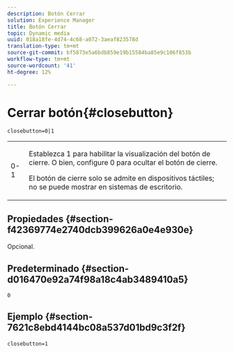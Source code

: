 ```yaml
---
description: Botón Cerrar
solution: Experience Manager
title: Botón Cerrar
topic: Dynamic media
uuid: 018a18fe-4d74-4c68-a072-3aeaf823578d
translation-type: tm+mt
source-git-commit: bf5873e5a6bdb859e19b15584ba85e9c106f853b
workflow-type: tm+mt
source-wordcount: '41'
ht-degree: 12%

---
```



# Cerrar botón{#closebutton}

`closebutton=0|1`

<table id="table_9B98C97485DD4DEB8A6ECBCE8DF6B886"> 
 <tbody> 
  <tr> 
   <td colname="col1"> <p> <span class="codeph"> 0-1  </span> </p> </td> 
   <td colname="col2"> <p>Establezca <span class="codeph"> 1 </span> para habilitar la visualización del botón de cierre. O bien, configure <span class="codeph"> 0 </span> para ocultar el botón de cierre. </p> <p>El botón de cierre solo se admite en dispositivos táctiles; no se puede mostrar en sistemas de escritorio. </p> </td> 
  </tr> 
 </tbody> 
</table>

## Propiedades {#section-f42369774e2740dcb399626a0e4e930e}

Opcional.

## Predeterminado {#section-d016470e92a74f98a18c4ab3489410a5}

`0`

## Ejemplo {#section-7621c8ebd4144bc08a537d01bd9c3f2f}

```
closebutton=1
```

